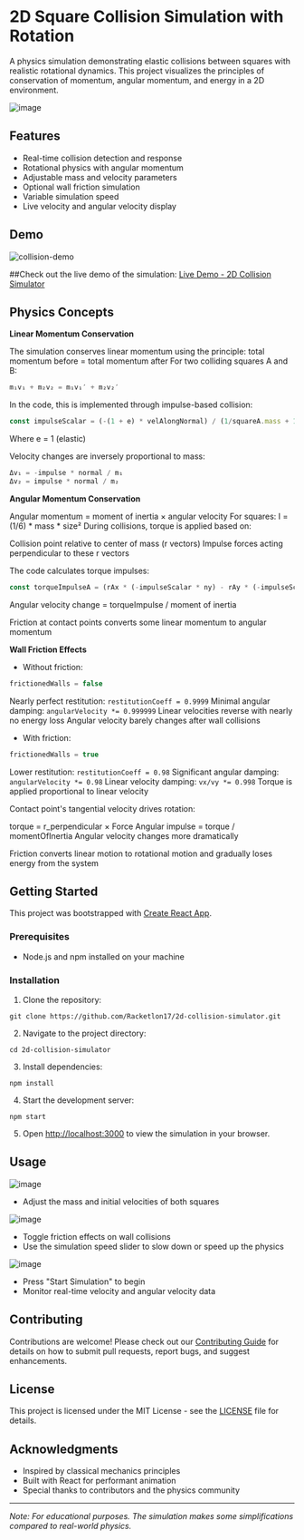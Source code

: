 # 2D Square Collision Simulation with Rotation

A physics simulation demonstrating elastic collisions between squares with realistic rotational dynamics. This project visualizes the principles of conservation of momentum, angular momentum, and energy in a 2D environment.

![image](https://github.com/user-attachments/assets/5e41962f-ca1d-4eb2-b985-614f51148a27)


## Features

- Real-time collision detection and response
- Rotational physics with angular momentum
- Adjustable mass and velocity parameters
- Optional wall friction simulation
- Variable simulation speed
- Live velocity and angular velocity display

## Demo

![collision-demo](https://github.com/user-attachments/assets/2bfe347e-8839-4818-b0b0-9c5cd243ff67)

##Check out the live demo of the simulation: [Live Demo - 2D Collision Simulator](https://racketlon17.github.io/2d-collision-simulator)

## Physics Concepts
**Linear Momentum Conservation**

The simulation conserves linear momentum using the principle: total momentum before = total momentum after
For two colliding squares A and B:
```js
m₁v₁ + m₂v₂ = m₁v₁′ + m₂v₂′
```

In the code, this is implemented through impulse-based collision:
```js
const impulseScalar = (-(1 + e) * velAlongNormal) / (1/squareA.mass + 1/squareB.mass);
```
Where e = 1 (elastic)


Velocity changes are inversely proportional to mass:
```js
Δv₁ = -impulse * normal / m₁
Δv₂ = impulse * normal / m₂
```


**Angular Momentum Conservation**

Angular momentum = moment of inertia × angular velocity
For squares: I = (1/6) * mass * size²
During collisions, torque is applied based on:

Collision point relative to center of mass (r vectors)
Impulse forces acting perpendicular to these r vectors


The code calculates torque impulses:
```js
const torqueImpulseA = (rAx * (-impulseScalar * ny) - rAy * (-impulseScalar * nx));
```
Angular velocity change = torqueImpulse / moment of inertia


Friction at contact points converts some linear momentum to angular momentum

**Wall Friction Effects**

- Without friction:
```js
frictionedWalls = false
```
Nearly perfect restitution: `restitutionCoeff = 0.9999`
Minimal angular damping: `angularVelocity *= 0.999999`
Linear velocities reverse with nearly no energy loss
Angular velocity barely changes after wall collisions


- With friction:
```js
frictionedWalls = true
```
Lower restitution: `restitutionCoeff = 0.98`
Significant angular damping: `angularVelocity *= 0.98`
Linear velocity damping: `vx/vy *= 0.998`
Torque is applied proportional to linear velocity

Contact point's tangential velocity drives rotation:

torque = r_perpendicular × Force
Angular impulse = torque / momentOfInertia
Angular velocity changes more dramatically


Friction converts linear motion to rotational motion and gradually loses energy from the system


## Getting Started

This project was bootstrapped with [Create React App](https://github.com/facebook/create-react-app).

### Prerequisites

- Node.js and npm installed on your machine

### Installation

1. Clone the repository:
```
git clone https://github.com/Racketlon17/2d-collision-simulator.git
```

2. Navigate to the project directory:
```
cd 2d-collision-simulator
```

3. Install dependencies:
```
npm install
```

4. Start the development server:
```
npm start
```

5. Open [http://localhost:3000](http://localhost:3000) to view the simulation in your browser.

## Usage

![image](https://github.com/user-attachments/assets/480bd1ce-c206-467e-8620-84cba0ad6182)
- Adjust the mass and initial velocities of both squares

![image](https://github.com/user-attachments/assets/3605a652-ab6d-4354-9c9b-285f0693cdc0)
- Toggle friction effects on wall collisions
- Use the simulation speed slider to slow down or speed up the physics

![image](https://github.com/user-attachments/assets/af301064-aa73-428b-875a-fd4d90aaea90)
- Press "Start Simulation" to begin
- Monitor real-time velocity and angular velocity data


## Contributing

Contributions are welcome! Please check out our [Contributing Guide](CONTRIBUTING.md) for details on how to submit pull requests, report bugs, and suggest enhancements.

## License

This project is licensed under the MIT License - see the [LICENSE](LICENSE) file for details.

## Acknowledgments

- Inspired by classical mechanics principles
- Built with React for performant animation
- Special thanks to contributors and the physics community

---

*Note: For educational purposes. The simulation makes some simplifications compared to real-world physics.*
